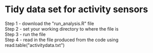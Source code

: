 Tidy data set for activity sensors
===================================

Step 1 - download the "run_analysis.R" file  
Step 2 - set your working directory to where the file is  
Step 3 - run the file   
Step 4 - read in the file produced from the code using read.table("activitydata.txt")  
